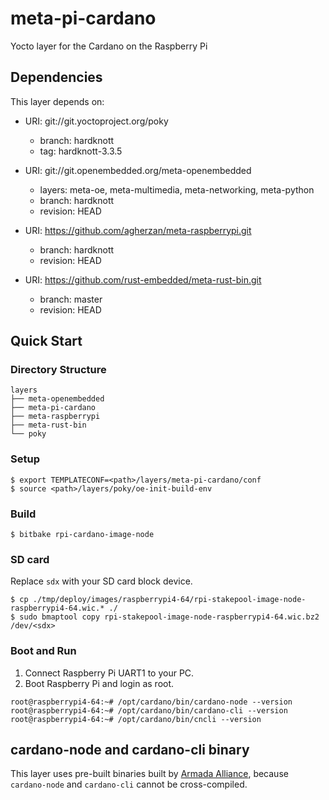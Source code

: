 # meta-pi-cardano

Yocto layer for the Cardano on the Raspberry Pi

## Dependencies

This layer depends on:

* URI: git://git.yoctoproject.org/poky
  * branch: hardknott
  * tag: hardknott-3.3.5

* URI: git://git.openembedded.org/meta-openembedded
  * layers: meta-oe, meta-multimedia, meta-networking, meta-python
  * branch: hardknott
  * revision: HEAD

* URI: https://github.com/agherzan/meta-raspberrypi.git
  * branch: hardknott
  * revision: HEAD

* URI: https://github.com/rust-embedded/meta-rust-bin.git
  * branch: master
  * revision: HEAD

## Quick Start

### Directory Structure

```
layers
├── meta-openembedded
├── meta-pi-cardano
├── meta-raspberrypi
├── meta-rust-bin
└── poky
```

### Setup

```console
$ export TEMPLATECONF=<path>/layers/meta-pi-cardano/conf
$ source <path>/layers/poky/oe-init-build-env
```

### Build

```console
$ bitbake rpi-cardano-image-node
```

### SD card

Replace `sdx` with your SD card block device. 

```console
$ cp ./tmp/deploy/images/raspberrypi4-64/rpi-stakepool-image-node-raspberrypi4-64.wic.* ./
$ sudo bmaptool copy rpi-stakepool-image-node-raspberrypi4-64.wic.bz2 /dev/<sdx>
```

### Boot and Run

1. Connect Raspberry Pi UART1 to your PC.
2. Boot Raspberry Pi and login as root.

```console
root@raspberrypi4-64:~# /opt/cardano/bin/cardano-node --version
root@raspberrypi4-64:~# /opt/cardano/bin/cardano-cli --version
root@raspberrypi4-64:~# /opt/cardano/bin/cncli --version
```

## cardano-node and cardano-cli binary

This layer uses pre-built binaries built by [Armada Alliance][Armada], because `cardano-node` and `cardano-cli` cannot be cross-compiled. 

[Armada]:https://github.com/armada-alliance
